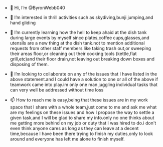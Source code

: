 - 👋 Hi, I’m @ByronWebb040
- 👀 I’m interested in thrill activities such as skydiving,bunji jumping,and hand gliding

- 🌱 I’m currently learning how the hell to keep ahaid at the dish tank during large events by myself since plates,coffee cups,glasses,and utensils are a new thing at the dish tank.not to mention additional requests from other staff members like taking trash out,or sweeping their areas floor,or cleaning out their cooking tools (kettle,flat grill,etc)and their floor drain,not leaving out breaking down boxes and disposing of them.

- 💞️ I’m looking to collaborate on any of the issues that I have listed in the above statement.and I could have a solution to one or all of the above if teamwork came into play.im only one man juggling individual tasks that can very well be addressed without time loss 

- 📫 How to reach me is easy,being that these issues are in my work space that I share with a whole team,just come to me and ask me what are my feelings on these issues and how I propose the way to settle a given task,and I will be glad to share my info.only no one thinks about me getting more behind on my job or duty that I was hired to do.i don't even think anyone cares as long as they can leave at a decent time,because I have been there trying to finish my duties,only to look around and everyone has left me alone to finish myself.


<!---
ByronWebb040/ByronWebb040 is a ✨ special ✨ repository because its `README.md` (this file) appears on your GitHub profile.
You can click the Preview link to take a look at your changes.
--->
